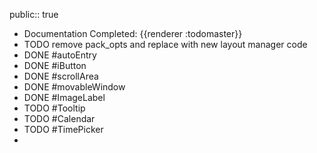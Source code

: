 public:: true

- Documentation Completed: {{renderer :todomaster}}
- TODO remove pack_opts and replace with new layout manager code
- DONE #autoEntry
- DONE #iButton
- DONE #scrollArea
- DONE #movableWindow
- DONE #ImageLabel
- TODO #Tooltip
- TODO #Calendar
- TODO #TimePicker
-